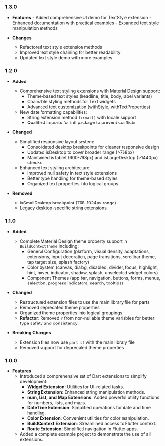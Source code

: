 ### 1.3.0
- **Features**
      - Added comprehensive UI demo for TextStyle extension
      - Enhanced documentation with practical examples
      - Expanded text style manipulation methods

- **Changes**
    - Refactored text style extension methods
    - Improved text style chaining for better readability
    - Updated text style demo with more examples

### 1.2.0
- **Added**
    - Comprehensive text styling extensions with Material Design support:
        - Theme-based text styles (headline, title, body, label variants)
        - Chainable styling methods for Text widgets
        - Advanced text customization (withStyle, withTextProperties)
    - New date formatting capabilities:
        - String extension method `format()` with locale support
        - Qualified imports for intl package to prevent conflicts

- **Changed**
    - Simplified responsive layout system:
        - Consolidated desktop breakpoints for cleaner responsive design
        - Updated isDesktop to cover broader range (>768px)
        - Maintained isTablet (600-768px) and isLargeDesktop (>1440px) checks
    - Enhanced text styling architecture:
        - Improved null safety in text style extensions
        - Better type handling for theme-based styles
        - Organized text properties into logical groups

- **Removed**
    - isSmallDesktop breakpoint (768-1024px range)
    - Legacy desktop-specific string extensions

### 1.1.0

- **Added**
    - Complete Material Design theme property support in `BuildContextTheme` including:
        - General Configuration (platform, visual density, adaptations, extensions, input decoration, page transitions, scrollbar theme, tap target size, splash factory)
        - Color System (canvas, dialog, disabled, divider, focus, highlight, hint, hover, indicator, shadow, splash, unselected widget colors)
        - Component Themes (app bar, navigation, buttons, forms, menus, selection, progress indicators, search, tooltips)

- **Changed**
    - Restructured extension files to use the main library file for parts
    - Removed deprecated theme properties
    - Organized theme properties into logical groupings
    - **Refactor**: Removed `?` from non-nullable theme variables for better type safety and consistency.

- **Breaking Changes**
    - Extension files now use `part of` with the main library file
    - Removed support for deprecated theme properties


### 1.0.0
- **Features**
    - Introduced a comprehensive set of Dart extensions to simplify development:
        - **Widget Extension**: Utilities for UI-related tasks.
        - **String Extension**: Enhanced string manipulation methods.
        - **num, List, and Map Extensions**: Added powerful utility functions for numbers, lists, and maps.
        - **DateTime Extension**: Simplified operations for date and time handling.
        - **Color Extension**: Convenient utilities for color manipulation.
        - **BuildContext Extension**: Streamlined access to Flutter context.
        - **Route Extension**: Simplified navigation in Flutter apps.
    - Added a complete example project to demonstrate the use of all extensions.
